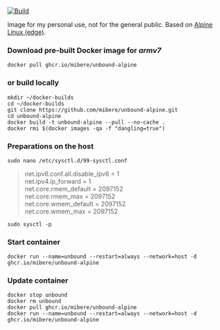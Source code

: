 [![Build](https://github.com/mibere/unbound-alpine/actions/workflows/publish-image.yml/badge.svg?branch=main)](https://github.com/mibere/unbound-alpine/actions/workflows/publish-image.yml)

Image for my personal use, not for the general public. Based on [Alpine Linux (edge)](https://www.alpinelinux.org/).

### Download pre-built Docker image for _armv7_
```
docker pull ghcr.io/mibere/unbound-alpine
```

### or build locally
```
mkdir ~/docker-builds
cd ~/docker-builds
git clone https://github.com/mibere/unbound-alpine.git
cd unbound-alpine
docker build -t unbound-alpine --pull --no-cache .
docker rmi $(docker images -qa -f "dangling=true")
```

### Preparations on the host
```
sudo nano /etc/sysctl.d/99-sysctl.conf
```

> net.ipv6.conf.all.disable_ipv6 = 1  
> net.ipv4.ip_forward = 1  
> net.core.rmem_default = 2097152  
> net.core.rmem_max = 2097152  
> net.core.wmem_default = 2097152  
> net.core.wmem_max = 2097152

```
sudo sysctl -p
```

### Start container
```
docker run --name=unbound --restart=always --network=host -d ghcr.io/mibere/unbound-alpine
```

### Update container
```
docker stop unbound
docker rm unbound
docker pull ghcr.io/mibere/unbound-alpine
docker run --name=unbound --restart=always --network=host -d ghcr.io/mibere/unbound-alpine
```
